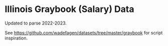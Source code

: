 # Illinois Graybook (Salary) Data
Updated to parse 2022-2023. 

See https://github.com/wadefagen/datasets/tree/master/graybook for script inspiration.

